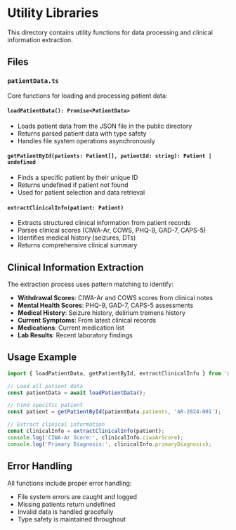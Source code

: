 # Utility Libraries

This directory contains utility functions for data processing and clinical information extraction.

## Files

### `patientData.ts`
Core functions for loading and processing patient data:

#### `loadPatientData(): Promise<PatientData>`
- Loads patient data from the JSON file in the public directory
- Returns parsed patient data with type safety
- Handles file system operations asynchronously

#### `getPatientById(patients: Patient[], patientId: string): Patient | undefined`
- Finds a specific patient by their unique ID
- Returns undefined if patient not found
- Used for patient selection and data retrieval

#### `extractClinicalInfo(patient: Patient)`
- Extracts structured clinical information from patient records
- Parses clinical scores (CIWA-Ar, COWS, PHQ-9, GAD-7, CAPS-5)
- Identifies medical history (seizures, DTs)
- Returns comprehensive clinical summary

## Clinical Information Extraction

The extraction process uses pattern matching to identify:
- **Withdrawal Scores**: CIWA-Ar and COWS scores from clinical notes
- **Mental Health Scores**: PHQ-9, GAD-7, CAPS-5 assessments
- **Medical History**: Seizure history, delirium tremens history
- **Current Symptoms**: From latest clinical records
- **Medications**: Current medication list
- **Lab Results**: Recent laboratory findings

## Usage Example

```typescript
import { loadPatientData, getPatientById, extractClinicalInfo } from '@/lib/patientData';

// Load all patient data
const patientData = await loadPatientData();

// Find specific patient
const patient = getPatientById(patientData.patients, 'AR-2024-001');

// Extract clinical information
const clinicalInfo = extractClinicalInfo(patient);
console.log('CIWA-Ar Score:', clinicalInfo.ciwaArScore);
console.log('Primary Diagnosis:', clinicalInfo.primaryDiagnosis);
```

## Error Handling

All functions include proper error handling:
- File system errors are caught and logged
- Missing patients return undefined
- Invalid data is handled gracefully
- Type safety is maintained throughout
